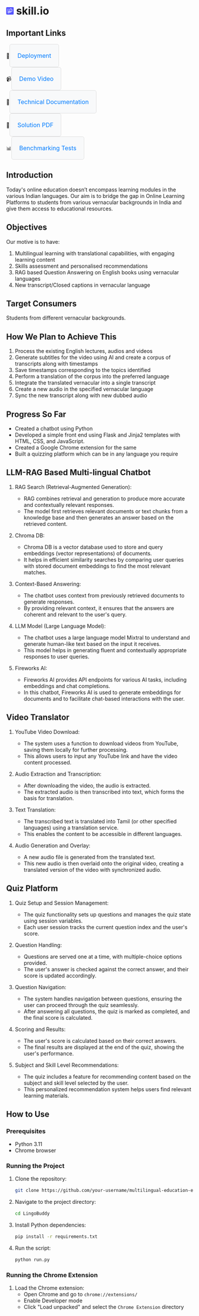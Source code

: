 # <img src="LingoBuddy/app/static/images/favicon-32x32.png" width="20px"> skill.io

## Important Links

<div>
    🚀<a href="https://samyuktha1262.pythonanywhere.com/" style="display: inline-block; padding: 20px; border: 1px solid #ddd; border-radius: 5px; text-decoration: none; color: #007bff; background-color: #f8f9fa; font-size: 16px; text-align: center;">
        Deployment
    </a>
    <br/>
    📹<a href="https://youtu.be/oQCjwEJQZIM" style="display: inline-block; padding: 20px; border: 1px solid #ddd; border-radius: 5px; text-decoration: none; color: #007bff; background-color: #f8f9fa; font-size: 16px; text-align: center;">
         Demo Video
    </a>
    <br/>
    📄<a href="technical_documentation.pdf" style="display: inline-block; padding: 20px; border: 1px solid #ddd; border-radius: 5px; text-decoration: none; color: #007bff; background-color: #f8f9fa; font-size: 16px; text-align: center;">
         Technical Documentation
    </a>
    <br/>
    📘<a href="polyGOAT_Prototype.pdf" style="display: inline-block; padding: 20px; border: 1px solid #ddd; border-radius: 5px; text-decoration: none; color: #007bff; background-color: #f8f9fa; font-size: 16px; text-align: center;">
         Solution PDF
    </a>
    <br/>
    📊<a href="https://colab.research.google.com/drive/1gLYyMbe0OXLiVNX7ttxFgzq5a6ixiZoX#scrollTo=dDEIkxucr8No" style="display: inline-block; padding: 20px; border: 1px solid #ddd; border-radius: 5px; text-decoration: none; color: #007bff; background-color: #f8f9fa; font-size: 16px; text-align: center;">
         Benchmarking Tests
    </a>
</div>



## Introduction

Today's online education doesn’t encompass learning modules in the various Indian languages. Our aim is to bridge the gap in Online Learning Platforms to students from various vernacular backgrounds in India and give them access to educational resources.

## Objectives

Our motive is to have:
1. Multilingual learning with translational capabilities, with engaging learning content
2. Skills assessment and personalised recommendations
3. RAG based Question Answering on English books using vernacular languages
4. New transcript/Closed captions in vernacular language

## Target Consumers

Students from different vernacular backgrounds.

## How We Plan to Achieve This

1. Process the existing English lectures, audios and videos
2. Generate subtitles for the video using AI and create a corpus of transcripts along with timestamps
3. Save timestamps corresponding to the topics identified
4. Perform a translation of the corpus into the preferred language
5. Integrate the translated vernacular into a single transcript
6. Create a new audio in the specified vernacular language
7. Sync the new transcript along with new dubbed audio

## Progress So Far

- Created a chatbot using Python
- Developed a simple front end using Flask and Jinja2 templates with HTML, CSS, and JavaScript.
- Created a Google Chrome extension for the same
- Built a quizzing platform which can be in any language you require

## LLM-RAG Based Multi-lingual Chatbot

1. RAG Search (Retrieval-Augmented Generation):
   - RAG combines retrieval and generation to produce more accurate and contextually relevant responses.
   - The model first retrieves relevant documents or text chunks from a knowledge base and then generates an answer based on the retrieved content.
     
2. Chroma DB:
   - Chroma DB is a vector database used to store and query embeddings (vector representations) of documents.
   - It helps in efficient similarity searches by comparing user queries with stored document embeddings to find the most relevant matches.
     
3. Context-Based Answering:
   - The chatbot uses context from previously retrieved documents to generate responses.
   - By providing relevant context, it ensures that the answers are coherent and relevant to the user's query.
     
4. LLM Model (Large Language Model):
   - The chatbot uses a large language model Mixtral to understand and generate human-like text based on the input it receives.
   - This model helps in generating fluent and contextually appropriate responses to user queries.

5. Fireworks AI:
   - Fireworks AI provides API endpoints for various AI tasks, including embeddings and chat completions.
   - In this chatbot, Fireworks AI is used to generate embeddings for documents and to facilitate chat-based interactions with the user.
     
## Video Translator

1. YouTube Video Download:
   - The system uses a function to download videos from YouTube, saving them locally for further processing.
   - This allows users to input any YouTube link and have the video content processed.
     
2. Audio Extraction and Transcription:
   - After downloading the video, the audio is extracted.
   - The extracted audio is then transcribed into text, which forms the basis for translation.

3. Text Translation:
   - The transcribed text is translated into Tamil (or other specified languages) using a translation service.
   - This enables the content to be accessible in different languages.

4. Audio Generation and Overlay:
   - A new audio file is generated from the translated text.
   - This new audio is then overlaid onto the original video, creating a translated version of the video with synchronized audio.

## Quiz Platform

1. Quiz Setup and Session Management:
   - The quiz functionality sets up questions and manages the quiz state using session variables.
   - Each user session tracks the current question index and the user's score.

2. Question Handling:
   - Questions are served one at a time, with multiple-choice options provided.
   - The user's answer is checked against the correct answer, and their score is updated accordingly.

4. Question Navigation:
   - The system handles navigation between questions, ensuring the user can proceed through the quiz seamlessly.
   - After answering all questions, the quiz is marked as completed, and the final score is calculated.

5. Scoring and Results:
   - The user's score is calculated based on their correct answers.
   - The final results are displayed at the end of the quiz, showing the user's performance.

6. Subject and Skill Level Recommendations:
   - The quiz includes a feature for recommending content based on the subject and skill level selected by the user.
   - This personalized recommendation system helps users find relevant learning materials.

## How to Use

### Prerequisites

- Python 3.11
- Chrome browser

### Running the Project

1. Clone the repository:
    ```bash
    git clone https://github.com/your-username/multilingual-education-enhancer.git
    ```
2. Navigate to the project directory:
    ```bash
    cd LingoBuddy
    ```
3. Install Python dependencies:
    ```bash
    pip install -r requirements.txt
    ```
4. Run the script:
    ```bash
    python run.py
    ```

### Running the Chrome Extension

1. Load the Chrome extension:
    - Open Chrome and go to `chrome://extensions/`
    - Enable Developer mode
    - Click "Load unpacked" and select the `Chrome Extension` directory


